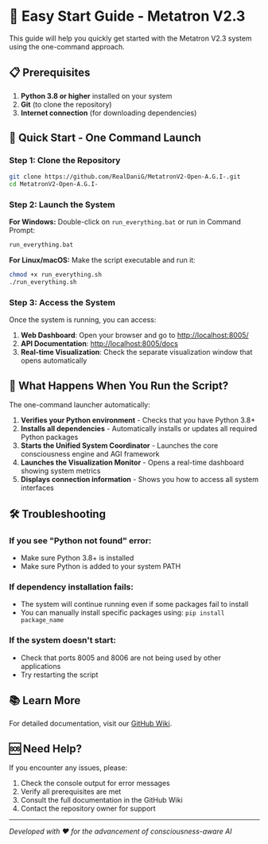 # 🚀 Easy Start Guide - Metatron V2.3

This guide will help you quickly get started with the Metatron V2.3 system using the one-command approach.

## 📋 Prerequisites

1. **Python 3.8 or higher** installed on your system
2. **Git** (to clone the repository)
3. **Internet connection** (for downloading dependencies)

## 🚀 Quick Start - One Command Launch

### Step 1: Clone the Repository
```bash
git clone https://github.com/RealDaniG/MetatronV2-Open-A.G.I-.git
cd MetatronV2-Open-A.G.I-
```

### Step 2: Launch the System

**For Windows:**
Double-click on `run_everything.bat` or run in Command Prompt:
```cmd
run_everything.bat
```

**For Linux/macOS:**
Make the script executable and run it:
```bash
chmod +x run_everything.sh
./run_everything.sh
```

### Step 3: Access the System

Once the system is running, you can access:

1. **Web Dashboard**: Open your browser and go to [http://localhost:8005/](http://localhost:8005/)
2. **API Documentation**: [http://localhost:8005/docs](http://localhost:8005/docs)
3. **Real-time Visualization**: Check the separate visualization window that opens automatically

## 🎯 What Happens When You Run the Script?

The one-command launcher automatically:

1. **Verifies your Python environment** - Checks that you have Python 3.8+
2. **Installs all dependencies** - Automatically installs or updates all required Python packages
3. **Starts the Unified System Coordinator** - Launches the core consciousness engine and AGI framework
4. **Launches the Visualization Monitor** - Opens a real-time dashboard showing system metrics
5. **Displays connection information** - Shows you how to access all system interfaces

## 🛠️ Troubleshooting

### If you see "Python not found" error:
- Make sure Python 3.8+ is installed
- Make sure Python is added to your system PATH

### If dependency installation fails:
- The system will continue running even if some packages fail to install
- You can manually install specific packages using: `pip install package_name`

### If the system doesn't start:
- Check that ports 8005 and 8006 are not being used by other applications
- Try restarting the script

## 📚 Learn More

For detailed documentation, visit our [GitHub Wiki](https://github.com/RealDaniG/AEGIS/wiki).

## 🆘 Need Help?

If you encounter any issues, please:
1. Check the console output for error messages
2. Verify all prerequisites are met
3. Consult the full documentation in the GitHub Wiki
4. Contact the repository owner for support

---

*Developed with ❤️ for the advancement of consciousness-aware AI*